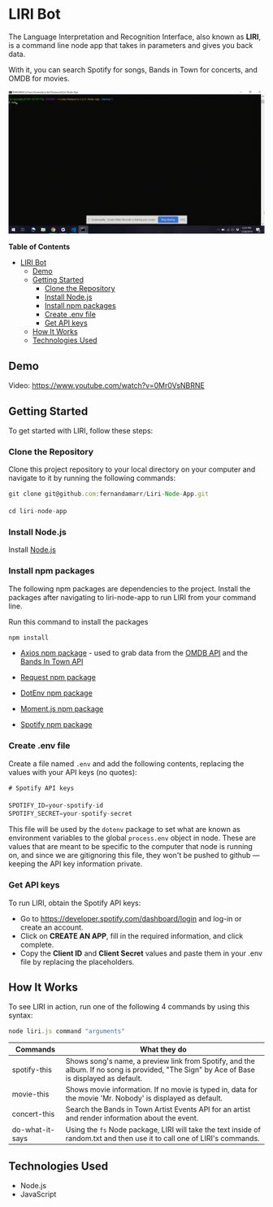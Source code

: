 # LIRI Bot

The Language Interpretation and Recognition Interface, also known as **LIRI**, is a command line node app that takes in parameters and gives you back data.

With it, you can search Spotify for songs, Bands in Town for concerts, and OMDB for movies.

![liri-gif](./images/liri-gif.gif)

**Table of Contents**

- [LIRI Bot](#liri-bot)
  - [Demo](#demo)
  - [Getting Started](#getting-started)
    - [Clone the Repository](#clone-the-repository)
    - [Install Node.js](#install-nodejs)
    - [Install npm packages](#install-npm-packages)
    - [Create .env file](#create-env-file)
    - [Get API keys](#get-api-keys)
  - [How It Works](#how-it-works)
  - [Technologies Used](#technologies-used)

## Demo

Video: https://www.youtube.com/watch?v=0Mr0VsNBRNE

## Getting Started

To get started with LIRI, follow these steps:

### Clone the Repository

Clone this project repository to your local directory on your computer and navigate to it by running the following commands:

```js
git clone git@github.com:fernandamarr/Liri-Node-App.git

cd liri-node-app
```

### Install Node.js

Install [Node.js](https://nodejs.org/en/)

### Install npm packages

The following npm packages are dependencies to the project. Install the packages after navigating to liri-node-app to run LIRI from your command line.

Run this command to install the packages

```js
npm install
```

* [Axios npm package](https://www.npmjs.com/package/axios) - used to grab data from the [OMDB API](http://www.omdbapi.com) and the [Bands In Town API](http://www.artists.bandsintown.com/bandsintown-api)

* [Request npm package](https://www.npmjs.com/package/request)
* [DotEnv npm package](https://www.npmjs.com/package/dotenv)
* [Moment.js npm package](https://www.npmjs.com/package/moment)
* [Spotify npm package](https://www.npmjs.com/package/node-spotify-api)

### Create .env file

Create a file named `.env` and add the following contents, replacing the values with your API keys (no quotes):

```js
# Spotify API keys

SPOTIFY_ID=your-spotify-id
SPOTIFY_SECRET=your-spotify-secret
```

This file will be used by the `dotenv` package to set what are known as environment variables to the global `process.env` object in node. These are values that are meant to be specific to the computer that node is running on, and since we are gitignoring this file, they won't be pushed to github &mdash; keeping the API key information private.

### Get API keys

To run LIRI, obtain the Spotify API keys:

* Go to https://developer.spotify.com/dashboard/login and log-in or create an account.
* Click on **CREATE AN APP**, fill in the required information, and click complete.
* Copy the **Client ID** and **Client Secret** values and paste them in your .env file by replacing the placeholders.

## How It Works

To see LIRI in action, run one of the following 4 commands by using this syntax:

```js
node liri.js command "arguments"
```

| Commands        | What they do                                                                                                                              |
| --------------- | ----------------------------------------------------------------------------------------------------------------------------------------- |
| spotify-this    | Shows song's name, a preview link from Spotify, and the album. If no song is provided, "The Sign" by Ace of Base is displayed as default. |
| movie-this      | Shows movie information. If no movie is typed in, data for the movie 'Mr. Nobody' is displayed as default.                                |
| concert-this    | Search the Bands in Town Artist Events API for an artist and render information about the event.                                          |
| do-what-it-says | Using the `fs` Node package, LIRI will take the text inside of random.txt and then use it to call one of LIRI's commands.                 |

## Technologies Used

* Node.js
* JavaScript